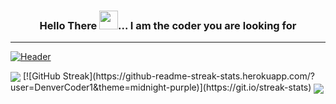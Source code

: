 ### <p align="center">Hello There <img src="https://github.com/tanmaysharma015/tanmaysharma015/blob/main/assets/wave.gif" width="30px">... I am the coder you are looking for</p>
---
[![Header](https://github.com/tanmaysharma015/tanmaysharma015/blob/main/assets/Banner.gif "Header")](https://github.com/tanmaysharma015)
 
<img align="center" src="https://github-readme-stats.vercel.app/api/?username=tanmaysharma015&theme=midnight-purple" />
[![GitHub Streak](https://github-readme-streak-stats.herokuapp.com/?user=DenverCoder1&theme=midnight-purple)](https://git.io/streak-stats)

<img align="center" src="https://github-readme-stats.vercel.app/api/top-langs/?username=tanmaysharma015&theme=midnight-purple" />
